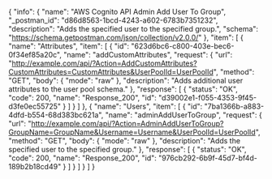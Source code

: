 {
  "info": {
    "name": "AWS Cognito API Admin Add User To Group",
    "_postman_id": "d86d8563-1bcd-4243-a602-6783b7351232",
    "description": "Adds the specified user to the specified group.",
    "schema": "https://schema.getpostman.com/json/collection/v2.0.0/"
  },
  "item": [
    {
      "name": "Attributes",
      "item": [
        {
          "id": "623d6bc6-c800-403e-bec6-0f34ef85a20c",
          "name": "addCustomAttributes",
          "request": {
            "url": "http://example.com/api/?Action=AddCustomAttributes?CustomAttributes=CustomAttributes&UserPoolId=UserPoolId",
            "method": "GET",
            "body": {
              "mode": "raw"
            },
            "description": "Adds additional user attributes to the user pool schema."
          },
          "response": [
            {
              "status": "OK",
              "code": 200,
              "name": "Response_200",
              "id": "d39002e1-f055-4353-9f45-d3fe0ec55725"
            }
          ]
        }
      ]
    },
    {
      "name": "Users",
      "item": [
        {
          "id": "7ba1366b-a883-4dfd-b554-68d383bc621a",
          "name": "adminAddUserToGroup",
          "request": {
            "url": "http://example.com/api/?Action=AdminAddUserToGroup?GroupName=GroupName&Username=Username&UserPoolId=UserPoolId",
            "method": "GET",
            "body": {
              "mode": "raw"
            },
            "description": "Adds the specified user to the specified group."
          },
          "response": [
            {
              "status": "OK",
              "code": 200,
              "name": "Response_200",
              "id": "976cb292-6b9f-45d7-bf4d-189b2b18cd49"
            }
          ]
        }
      ]
    }
  ]
}